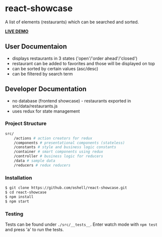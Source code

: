 # react-showcase

A list of elements (restaurants) which can be searched and sorted.

[**LIVE DEMO**](http://www.oshell.online/react-showcase/)

## User Documentaion

  - displays restaurants in 3 states ('open'/'order ahead'/'closed')
  - restaurant can be added to favorites and those will be displayed on top
  - can be sorted by certain values (asc/desc)
  - can be filtered by search term

## Developer Documentation

  - no database (frontend showcase) - restaurants exported in src/data/restaurants.js
  - uses redux for state management

### Project Structure

```sh
src/
    /actions # action creators for redux
    /components # presentational components (stateless)
    /constants # style and business logic constants
    /container # smart components using redux
    /controller # business logic for reducers
    /data # sample data
    /reducers # redux reducers
```

### Installation

```sh
$ git clone https://github.com/oshell/react-showcase.git
$ cd react-showcase
$ npm install
$ npm start
```

### Testing

Tests can be found under ```./src/__tests__```.  Enter watch mode with ```npm test``` and press 'a' to run the tests.
